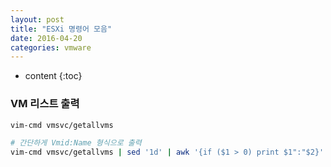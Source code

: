 ```yaml
---
layout: post
title: "ESXi 명령어 모음"
date: 2016-04-20
categories: vmware
---
```


* content
{:toc}

### VM 리스트 출력

```bash
vim-cmd vmsvc/getallvms

# 간단하게 Vmid:Name 형식으로 출력
vim-cmd vmsvc/getallvms | sed '1d' | awk '{if ($1 > 0) print $1":"$2}'
```